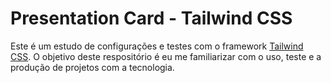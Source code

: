 # Presentation Card - Tailwind CSS
Este é um estudo de configurações e testes com o framework [Tailwind CSS](https://tailwindcss.com/). O objetivo deste respositório é eu me familiarizar com o uso, teste e a produção de projetos com a tecnologia.